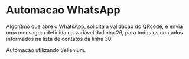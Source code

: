# Automacao WhatsApp

Algorítmo que abre o WhatsApp, solicita a validação do QRcode, e envia uma mensagem definida na variável da linha 26, para todos os contados informados na lista de contatos da linha 30.

Automação utilizando Sellenium.
